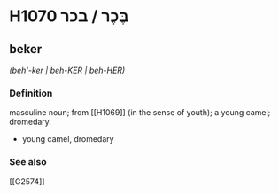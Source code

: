 # H1070 בֶּכֶר / בכר

## beker

_(beh'-ker | beh-KER | beh-HER)_

### Definition

masculine noun; from [[H1069]] (in the sense of youth); a young camel; dromedary.

- young camel, dromedary
### See also

[[G2574]]

